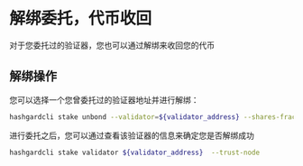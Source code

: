 # 解绑委托，代币收回
对于您委托过的验证器，您也可以通过解绑来收回您的代币

## 解绑操作
您可以选择一个您曾委托过的验证器地址并进行解绑：
```bash
hashgardcli stake unbond --validator=${validator_address} --shares-fraction=0.1 --from=${wallet_name} --chain-id=${chain-id}
```

进行委托之后，您可以通过查看该验证器的信息来确定您是否解绑成功
```bash
hashgardcli stake validator ${validator_address}  --trust-node
```

​
